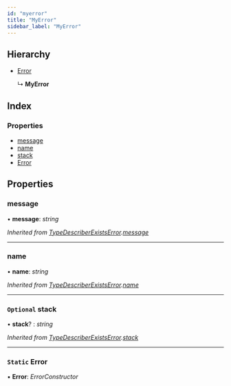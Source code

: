 ```yaml
---
id: "myerror"
title: "MyError"
sidebar_label: "MyError"
---
```


## Hierarchy

* [Error](myerror.md#static-error)

  ↳ **MyError**

## Index

### Properties

* [message](myerror.md#message)
* [name](myerror.md#name)
* [stack](myerror.md#optional-stack)
* [Error](myerror.md#static-error)

## Properties

###  message

• **message**: *string*

*Inherited from [TypeDescriberExistsError](typedescriberexistserror.md).[message](typedescriberexistserror.md#message)*

___

###  name

• **name**: *string*

*Inherited from [TypeDescriberExistsError](typedescriberexistserror.md).[name](typedescriberexistserror.md#name)*

___

### `Optional` stack

• **stack**? : *string*

*Inherited from [TypeDescriberExistsError](typedescriberexistserror.md).[stack](typedescriberexistserror.md#optional-stack)*

___

### `Static` Error

▪ **Error**: *ErrorConstructor*
